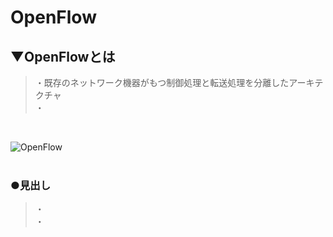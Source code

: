 # OpenFlow

## ▼OpenFlowとは
>・既存のネットワーク機器がもつ制御処理と転送処理を分離したアーキテクチャ<br>
>・<br>
<br>

![OpenFlow](https://user-images.githubusercontent.com/81621944/229333795-b7ab95cf-a1fe-45bb-aa3d-9f66c2b09872.jpg)<br>
<br>

### ●見出し
>・<br>
>・<br>
<br>
